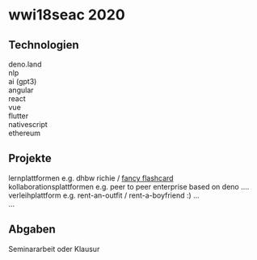 # wwi18seac 2020

## Technologien
deno.land  
nlp  
ai (gpt3)  
angular  
react  
vue  
flutter  
nativescript  
ethereum  


## Projekte
lernplattformen e.g. dhbw richie / [fancy flashcard](https://github.com/fancy-flashcard/ffc)  
kollaborationsplattformen e.g. peer to peer enterprise based on deno ....  
verleihplattform e.g. rent-an-outfit / rent-a-boyfriend :) ...   
...


## Abgaben
Seminararbeit oder Klausur
